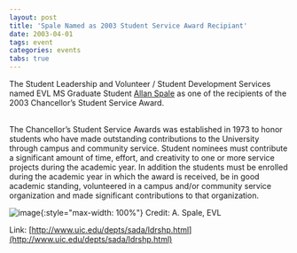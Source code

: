 ```yaml
---
layout: post
title: 'Spale Named as 2003 Student Service Award Recipiant'
date: 2003-04-01
tags: event
categories: events
tabs: true
---
```


The Student Leadership and Volunteer / Student Development Services named EVL MS Graduate Student <a href="http://www.evl.uic.edu/directory/template_dir_person.php3?indi=196">Allan Spale</a> as one of the recipients of the 2003 Chancellor&rsquo;s Student Service Award.<br><br>

The Chancellor&rsquo;s Student Service Awards was established in 1973 to honor students who have made outstanding contributions to the University through campus and community service. Student nominees must contribute a significant amount of time, effort, and creativity to one or more service projects during the academic year. In addition the students must be enrolled during the academic year in which the award is received, be in good academic standing, volunteered in a campus and/or community service organization and made significant contributions to that organization.

![image](https://www.evl.uic.edu/output/originals/allan_spale-2.jpg-srcw.jpg){:style="max-width: 100%"}
Credit: A. Spale, EVL


Link: [http://www.uic.edu/depts/sada/ldrshp.html](http://www.uic.edu/depts/sada/ldrshp.html)
